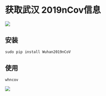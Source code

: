 # 获取武汉 2019nCov信息


[![](https://img.shields.io/badge/pip-v0.0.3%20Wuhan2019nCoV-yellow.svg)](https://pypi.python.org/pypi/Wuhan2019nCoV)

## 安装

```
sudo pip install Wuhan2019nCoV
```

## 使用

```
whncov
```

![](https://github.com/Jacksgong/wuhan-2019-nCoV/raw/master/arts/demo-v0.3.png)

